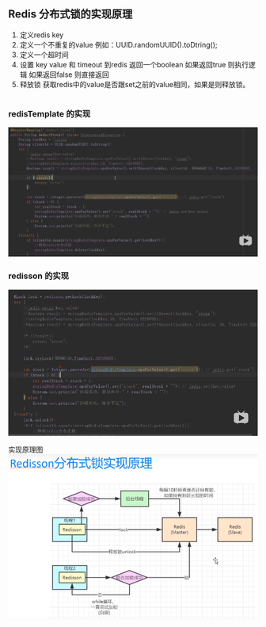 ## Redis 分布式锁的实现原理
1. 定义redis key
2. 定义一个不重复的value 例如：UUID.randomUUID().toDtring();
3. 定义一个超时间
4. 设置 key value 和 timeout 到redis 返回一个boolean
   如果返回true 则执行逻辑
   如果返回false 则直接返回
5. 释放锁
   获取redis中的value是否跟set之前的value相同，如果是则释放锁。
``` 

``` 
### redisTemplate 的实现
![](https://github.com/wangjianxiongwjx/JAVA/blob/master/img/redis%20%E9%94%81%E7%9A%84%E5%AE%9E%E7%8E%B0.jpg)

### redisson 的实现
![](https://github.com/wangjianxiongwjx/JAVA/blob/master/img/redisson%20%E7%9A%84%E5%AE%9E%E7%8E%B0.jpg)

实现原理图
![](https://github.com/wangjianxiongwjx/JAVA/blob/master/img/redisson.jpg)

